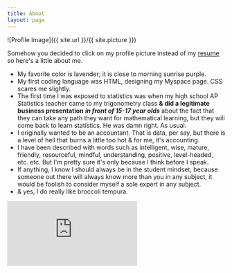 ```yaml
---
title: About
layout: page
---
```

![Profile Image]({{ site.url }}/{{ site.picture }})

<p>Somehow you decided to click on my profile picture instead of my
<a href="https://ktbernoulli.github.io/resume">resume</a> so here's a little about me.</p>

<ul class="skill-list">
	<li>My favorite color is lavender; it is close to morning sunrise purple.</li>
	<li>My first coding language was HTML, designing my Myspace page. CSS scares me slightly.</li>
	<li>The first time I was exposed to statistics was when my high school
	AP Statistics teacher came to my trigonometry class <b>& did a legitimate
	business presentation</b> <b><i>in front of 15-17 year olds</b></i> about the fact that
	they can take any path they want for mathematical learning, but they
	will come back to learn statistics. He was damn right. As usual.</li>
	<li>I originally wanted to be an accountant. That is data, per say,
	but there is a level of hell that burns a little too hot & for me, it's accounting.</li>
	<li>I have been described with words such as intelligent, wise, mature, friendly,
	resourceful, mindful, understanding, positive, level-headed, etc. etc.
	But I'm pretty sure it's only because I think before I speak.</li>
	<li>If anything, I know I should always be in the student mindset,
	because someone out there will always know more than you in any subject,
	it would be foolish to consider myself a sole expert in any subject.</li>
	<li>& yes, I do really like broccoli tempura.</li>
</ul>

<iframe width="300" height="150" src="https://www.youtube.com/embed/cSX0-MP6tjw" frameborder="0" allowfullscreen></iframe>
